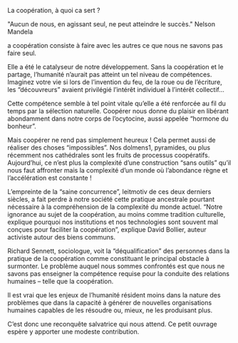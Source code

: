 La coopération, à quoi ca sert ?

"Aucun de nous, en agissant seul, ne peut atteindre le succès." Nelson Mandela

a coopération consiste à faire avec les autres ce que nous ne savons pas faire seul.

Elle a été le catalyseur de notre développement. Sans la coopération et le partage, l’humanité n’aurait pas atteint un tel niveau de compétences.
Imaginez votre vie si lors de l’invention du feu, de la roue ou de l’écriture, les “découvreurs” avaient privilégié l’intérêt individuel à l’intérêt collectif...

Cette compétence semble à tel point vitale qu’elle a été renforcée au fil du temps par la sélection naturelle. Coopérer nous donne du plaisir en libérant abondamment dans notre corps de l’ocytocine, aussi appelée “hormone du bonheur”.

Mais coopérer ne rend pas simplement heureux ! Cela permet aussi de réaliser des choses “impossibles”. Nos dolmens1, pyramides, ou plus récemment nos cathédrales sont les fruits de processus coopératifs.
Aujourd’hui, ce n’est plus la complexité d’une construction “sans outils” qu’il nous faut affronter mais la complexité d’un monde où l’abondance règne et l’accélération est constante !

L’empreinte de la “saine concurrence”, leitmotiv de ces deux derniers siècles, a fait perdre à notre société cette pratique ancestrale pourtant nécessaire à la compréhension de la complexité du monde actuel. “Notre ignorance au sujet de la coopération, au moins comme tradition culturelle, explique pourquoi nos institutions et nos technologies sont souvent mal conçues pour faciliter la coopération”, explique David Bollier, auteur activiste autour des biens communs.

Richard Sennett, sociologue, voit la “déqualification” des personnes dans la pratique de la coopération comme constituant le principal obstacle à surmonter. Le problème auquel nous sommes confrontés est que nous ne savons pas enseigner la compétence requise pour la conduite des relations humaines – telle que la coopération.

Il est vrai que les enjeux de l’humanité résident moins dans la nature des problèmes que dans la capacité à générer de nouvelles organisations humaines capables de les résoudre ou, mieux, ne les produisant plus.

C’est donc une reconquête salvatrice qui nous attend. Ce petit ouvrage espère y apporter une modeste contribution.
